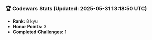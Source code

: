 ### 🏆 Codewars Stats (Updated: 2025-05-31 13:18:50 UTC)

- **Rank:** 8 kyu
- **Honor Points:** 3
- **Completed Challenges:** 1
